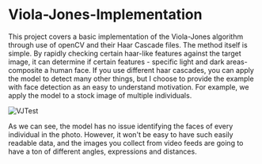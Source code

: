 # Viola-Jones-Implementation

This project covers a basic implementation of the Viola-Jones algorithm through use of openCV and their Haar Cascade files. The method itself is simple. By rapidly checking certain haar-like features against the target image, it can determine if certain features - specific light and dark areas- composite a human face. If you use different haar cascades, you can apply the model to detect many other things, but I choose to provide the example with face detection as an easy to understand motivation. For example, we apply the model to a stock image of multiple individuals. 

![VJTest](https://github.com/user-attachments/assets/2eb19ebf-d609-4ea8-88fe-b7ee11dc561d)

As we can see, the model has no issue identifying the faces of every individual in the photo. However, it won't be easy to have such easily readable data, and the images you collect from video feeds are going to have a ton of different angles, expressions and distances. 
